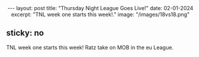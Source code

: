 <center>---
layout: post
title:  "Thursday Night League Goes Live!"
date:   02-01-2024
excerpt: "TNL week one starts this week!."
image: "/images/18vs18.png"</center>

sticky: no
---


TNL week one starts this week! Ratz take on MOB in the eu League.<br>

